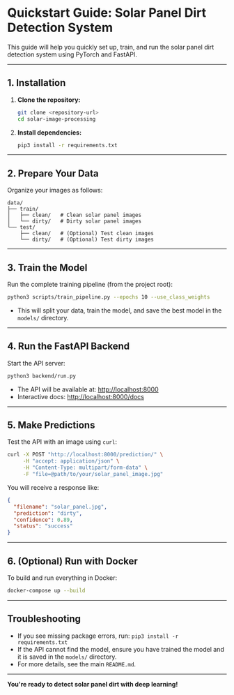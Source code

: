 # Quickstart Guide: Solar Panel Dirt Detection System

This guide will help you quickly set up, train, and run the solar panel dirt detection system using PyTorch and FastAPI.

---

## 1. Installation

1. **Clone the repository:**

   ```bash
   git clone <repository-url>
   cd solar-image-processing
   ```

2. **Install dependencies:**
   ```bash
   pip3 install -r requirements.txt
   ```

---

## 2. Prepare Your Data

Organize your images as follows:

```
data/
├── train/
│   ├── clean/   # Clean solar panel images
│   └── dirty/   # Dirty solar panel images
└── test/
    ├── clean/   # (Optional) Test clean images
    └── dirty/   # (Optional) Test dirty images
```

---

## 3. Train the Model

Run the complete training pipeline (from the project root):

```bash
python3 scripts/train_pipeline.py --epochs 10 --use_class_weights
```

- This will split your data, train the model, and save the best model in the `models/` directory.

---

## 4. Run the FastAPI Backend

Start the API server:

```bash
python3 backend/run.py
```

- The API will be available at: [http://localhost:8000](http://localhost:8000)
- Interactive docs: [http://localhost:8000/docs](http://localhost:8000/docs)

---

## 5. Make Predictions

Test the API with an image using `curl`:

```bash
curl -X POST "http://localhost:8000/prediction/" \
     -H "accept: application/json" \
     -H "Content-Type: multipart/form-data" \
     -F "file=@path/to/your/solar_panel_image.jpg"
```

You will receive a response like:

```json
{
  "filename": "solar_panel.jpg",
  "prediction": "dirty",
  "confidence": 0.89,
  "status": "success"
}
```

---

## 6. (Optional) Run with Docker

To build and run everything in Docker:

```bash
docker-compose up --build
```

---

## Troubleshooting

- If you see missing package errors, run: `pip3 install -r requirements.txt`
- If the API cannot find the model, ensure you have trained the model and it is saved in the `models/` directory.
- For more details, see the main `README.md`.

---

**You're ready to detect solar panel dirt with deep learning!**
